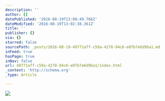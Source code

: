 ```yaml
---
description: ''
author: []
datePublished: '2016-08-19T13:08:49.766Z'
dateModified: '2016-08-19T13:02:38.361Z'
title: ''
publisher: {}
via: {}
starred: false
sourcePath: _posts/2016-08-19-49771aff-c59a-4278-94c6-e0fb7e6d9ba1.md
inFeed: true
hasPage: true
inNav: false
url: 49771aff-c59a-4278-94c6-e0fb7e6d9ba1/index.html
_context: 'http://schema.org'
_type: Article

---
```

![](https://the-grid-user-content.s3-us-west-2.amazonaws.com/5c2917bf-2580-4988-adb4-e95fa5988f97.png)